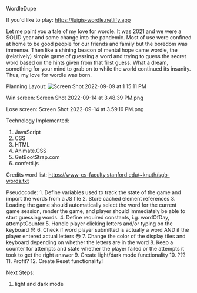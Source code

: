 WordleDupe

If you'd like to play:
https://luigis-wordle.netlify.app

Let me paint you a tale of my love for wordle. It was 2021 and we were a SOLID year and some change into the pandemic. Most of use were confined at home to be good people for our friends and family but the boredom was immense. Then like a shining beacon of mental hope came wordle, the (relatively) simple game of guessing a word and trying to guess the secret word based on the hints given from that first guess. What a dream, something for your mind to grab on to while the world continued its insanity. Thus, my love for wordle was born.

Planning Layout:
![Screen Shot 2022-09-09 at 1 15 11 PM](https://user-images.githubusercontent.com/111162028/189414600-c565b2f2-c41e-4844-870b-f53ceaa3bf5b.png)

Win screen:
Screen Shot 2022-09-14 at 3.48.39 PM.png

Lose screen:
Screen Shot 2022-09-14 at 3.59.16 PM.png

Technology Implemented:
1. JavaScript
2. CSS
3. HTML
4. Animate.CSS
5. GetBootStrap.com
6. confetti.js


Credits
word list:
https://www-cs-faculty.stanford.edu/~knuth/sgb-words.txt


Pseudocode:
	1. Define variables used to track the state of the game and import the words from a JS file
	2. Store cached element references
	3. Loading the game should automatically select the word for the current game session, render the game, and player should immediately be able to start guessing words.
	4. Define required constants, i.g. wordOfDay, attemptCounter
	5. Handle player clicking letters and/or typing on the keyboard 😳
	6. Check if word player submitted is actually a word AND if the player entered actual letters 😳
	7. Change the color of the display tiles and keyboard depending on whether the letters are in the word
	8. Keep a counter for attempts and state whether the player failed or the attempts it took to get the right answer
	9. Create light/dark mode functionality
	10. ???
	11. Profit?
  12. Create Reset functionality!

Next Steps:
1. light and dark mode